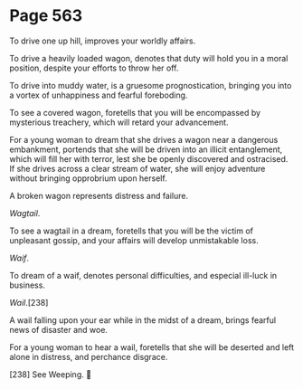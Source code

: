 # Page 563
To drive one up hill, improves your worldly affairs.


To drive a heavily loaded wagon, denotes that duty will hold you
in a moral position, despite your efforts to throw her off.


To drive into muddy water, is a gruesome prognostication,
bringing you into a vortex of unhappiness and fearful foreboding.


To see a covered wagon, foretells that you will be encompassed
by mysterious treachery, which will retard your advancement.


For a young woman to dream that she drives a wagon near
a dangerous embankment, portends that she will be driven
into an illicit entanglement, which will fill her with terror,
lest she be openly discovered and ostracised. If she drives
across a clear stream of water, she will enjoy adventure without
bringing opprobrium upon herself.


A broken wagon represents distress and failure.


_Wagtail_.


To see a wagtail in a dream, foretells that you will be the victim
of unpleasant gossip, and your affairs will develop unmistakable loss.


_Waif_.


To dream of a waif, denotes personal difficulties, and especial
ill-luck in business.


_Wail_.[238]


A wail falling upon your ear while in the midst of a dream,
brings fearful news of disaster and woe.


For a young woman to hear a wail, foretells that she will be deserted
and left alone in distress, and perchance disgrace.



[238] See Weeping.
